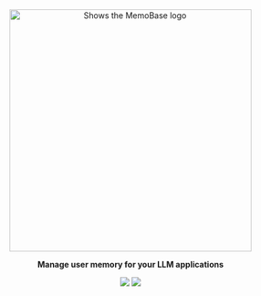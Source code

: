 <div align="center">
    <a href="https://memobase.io">
    <picture>
      <source media="(prefers-color-scheme: dark)" srcset="https://assets.memodb.io/memobase-dark.svg">
      <img alt="Shows the MemoBase logo" src="https://assets.memodb.io/memobase-light.svg" width="424">
    </picture>
  </a>
  <p><strong>Manage user memory for your LLM applications</strong></p>
  <p>
    <img src="https://img.shields.io/badge/python->=3.11-blue">
    <a href="https://pypi.org/project/memobase/">
      <img src="https://img.shields.io/pypi/v/memobase.svg">
    </a>
  </p>
</div>
